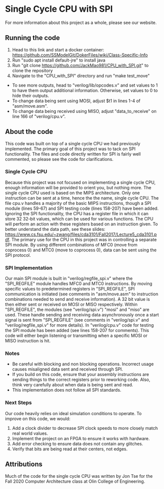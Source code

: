 # Single Cycle CPU with SPI
For more information about this project as a whole, please see our website.
## Running the code
1. Head to this link and start a docker container: https://github.com/SSModelGit/DokerFiles/wiki/Class-Specific-Info
2. Run "sudo apt install default-jre" to install java
3. Run "git clone https://github.com/JackMao981/CPU_with_SPI.git" to clone the repository
4. Navigate to the "CPU_with_SPI" directory and run "make test_move"
  - To see more outputs, head to "verilog/lib/opcodes.v" and set values to 1 to have them output additional information. Otherwise, set values to 0 to hide their outputs.
  - To change data being sent using MOSI, adjust $t1 in lines 1-4 of "asm/move.asm".
  - To change data being received using MISO, adjust "data_to_receive" on line 166 of "verilog/cpu.v".
## About the code
This code was built on top of a single cycle CPU we had previously implemented. The primary goal of this project was to tack on SPI functionality. The files and code directly written for SPI is fairly well commented, so please see the code for clarifications.
### Single Cycle CPU
Because this project was not focused on implementing a single cycle CPU, enough information will be provided to orient you, but nothing more. The single cycle CPU used is based on the MIPS architecture. Only one instruction can be sent at a time, hence the the name, single cycle CPU. The file cpu.v handles a majority of the basic MIPS instructions, though a SPI module (lines 59-67) and SPI testing code (lines 158-207) have been added. Ignoring the SPI functionality, the CPU has a register file in which it can store 32 32-bit values, which can be used for various functions. The CPU will perform an action with these registers based on an instruction given. To better understand the data path, see these slides: https://www.cs.fsu.edu/~zwang/files/cda3101/Fall2017/Lecture5_cda3101.pdf. The primary use for the CPU in this project was in controlling a separate SPI module. By using different combinations of MFC0 (move from coprocess 0) and MTC0 (move to coprocess 0), data can be sent using the SPI protocol.
### SPI Implementation
Our main SPI module is built in "verilog/regfile_spi.v" where the "SPI_REGFILE" module handles MFC0 and MTC0 instructions. By moving specific values to predetermined registers in "SPI_REGFILE", SPI communication is initiated (see comments in "asm/move.asm" to instruction combinations needed to send and receive information). A 32 bit value is then either sent or received on MOSI or MISO respectively. Within "SPI_REGFILE", the modules (see "verilog/spi.v") "mosi" and "miso" are used. These handle sending and receiving data asynchronously once a start signal is sent from "SPI_REGFILE" (see comments in "verilog/spi.v" and "verilog/regfile_spi.v" for more details).
In "verilog/cpu.v" code for testing the SPI module has been added (see lines 158-207 for comments). This code will either begin listening or transmitting when a specific MOSI or MISO instruction is hit.
### Notes
  - Be careful with blocking and non blocking operations. Incorrect usage causes misaligned data sent and received through SPI.
  - If you build on this code, ensure that your assembly instructions are sending things to the correct registers prior to reworking code. Also, think very carefully about when data is being sent and read.
  - This implementation does not follow all SPI standards.
### Next Steps
Our code heavily relies on ideal simulation conditions to operate. To improve on this code, we would:
  1. Add a clock divider to decrease SPI clock speeds to more closely match real world values.
  2. Implement the project on an FPGA to ensure it works with hardware.
  3. Add error checking to ensure data does not contain any glitches.
  4. Verify that bits are being read at their centers, not edges.
## Attributions
Much of the code for the single cycle CPU was written by Jon Tse for the Fall 2020 Computer Architecture class at Olin College of Engineering.

